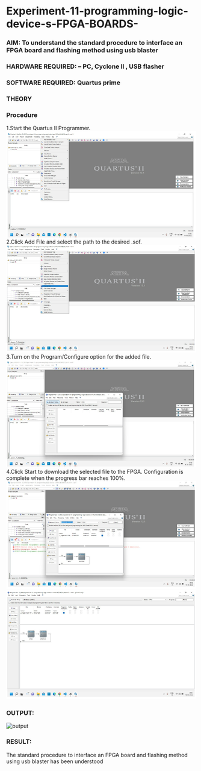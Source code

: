 # Experiment-11-programming-logic-device-s-FPGA-BOARDS-
 ### AIM: To understand the standard procedure to interface an FPGA board and flashing method using usb blaster 
### HARDWARE REQUIRED:  – PC, Cyclone II , USB flasher
### SOFTWARE REQUIRED:   Quartus prime
### THEORY 

### Procedure 

1.Start the Quartus II Programmer.
![output](https://github.com/Saibandhavi75/Experiment-11-programming-logic-device-s-FPGA-BOARDS-/blob/main/1.png?raw=true)
2.Click Add File and select the path to the desired .sof.
![output](https://github.com/Saibandhavi75/Experiment-11-programming-logic-device-s-FPGA-BOARDS-/blob/main/2.png?raw=true)
3.Turn on the Program/Configure option for the added file.
![output](https://github.com/Saibandhavi75/Experiment-11-programming-logic-device-s-FPGA-BOARDS-/blob/main/3.png?raw=true)
4.Click Start to download the selected file to the FPGA. Configuration is complete when the progress bar reaches 100%.
![output](https://github.com/Saibandhavi75/Experiment-11-programming-logic-device-s-FPGA-BOARDS-/blob/main/4.png?raw=true)
![output](https://github.com/Saibandhavi75/Experiment-11-programming-logic-device-s-FPGA-BOARDS-/blob/main/6.png?raw=true)
 
### OUTPUT:
![output](https://github.com/Saibandhavi75/Experiment-11-programming-logic-device-s-FPGA-BOARDS-/blob/main/5.png?raw=true)

### RESULT:
The standard procedure to interface an FPGA board and flashing method using usb blaster has been understood
